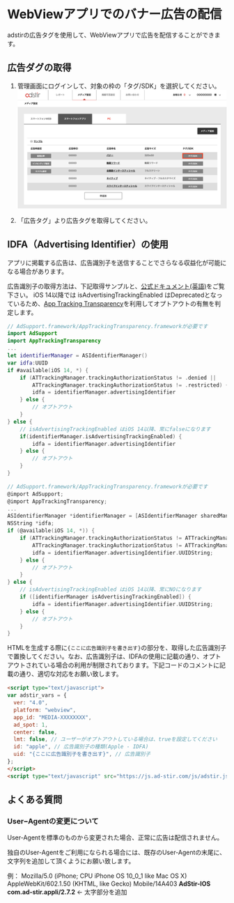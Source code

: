 # WebViewアプリでのバナー広告の配信

adstirの広告タグを使用して、WebViewアプリで広告を配信することができます。  

## 広告ダグの取得

1. 管理画面にログインして、対象の枠の「タグ/SDK」を選択してください。
![tag01](../../init/Adstir_sdk_tutorial_01.png)

2. 「広告タグ」より広告タグを取得してください。

## IDFA（Advertising Identifier）の使用

アプリに掲載する広告は、広告識別子を送信することでさらなる収益化が可能になる場合があります。

広告識別子の取得方法は、下記取得サンプルと、[公式ドキュメント(英語)](https://developer.apple.com/library/ios/documentation/AdSupport/Reference/ASIdentifierManager_Ref/)をご覧下さい。
iOS 14以降では isAdvertisingTrackingEnabled はDeprecatedとなっているため、[App Tracking Transparency](https://developer.apple.com/documentation/apptrackingtransparency)を利用してオプトアウトの有無を判定します。


```swift tab=
// AdSupport.framework/AppTrackingTransparency.frameworkが必要です
import AdSupport
import AppTrackingTransparency
...
let identifierManager = ASIdentifierManager()
var idfa:UUID
if #available(iOS 14, *) {
    if (ATTrackingManager.trackingAuthorizationStatus != .denied ||
        ATTrackingManager.trackingAuthorizationStatus != .restricted) {
        idfa = identifierManager.advertisingIdentifier
    } else {
        // オプトアウト
    }
} else {
    // isAdvertisingTrackingEnabled はiOS 14以降、常にfalseになります
    if(identifierManager.isAdvertisingTrackingEnabled) {
        idfa = identifierManager.advertisingIdentifier
    } else {
        // オプトアウト
    }
}
```

```objective-c tab=
// AdSupport.framework/AppTrackingTransparency.frameworkが必要です
@import AdSupport;
@import AppTrackingTransparency;
...
ASIdentifierManager *identifierManager = [ASIdentifierManager sharedManager];
NSString *idfa;
if (@available(iOS 14, *)) {
    if (ATTrackingManager.trackingAuthorizationStatus != ATTrackingManagerAuthorizationStatusDenied &&
        ATTrackingManager.trackingAuthorizationStatus != ATTrackingManagerAuthorizationStatusRestricted) {
        idfa = identifierManager.advertisingIdentifier.UUIDString;
    } else {
        // オプトアウト
    }
} else {
    // isAdvertisingTrackingEnabled はiOS 14以降、常にNOになります
    if ([identifierManager isAdvertisingTrackingEnabled]) {
        idfa = identifierManager.advertisingIdentifier.UUIDString;
    } else {
        // オプトアウト
    }
}
```


HTMLを生成する際に`{ここに広告識別子を書き出す}`の部分を、取得した広告識別子で置換してください。なお、広告識別子は、IDFAの使用に記載の通り、オプトアウトされている場合の利用が制限されております。下記コードのコメントに記載の通り、適切な対応をお願い致します。 

```HTML
<script type="text/javascript">
var adstir_vars = {
  ver: "4.0",
  platform: "webview",
  app_id: "MEDIA-XXXXXXXX",
  ad_spot: 1,
  center: false,
  lmt: false, // ユーザーがオプトアウトしている場合は、trueを設定してください
  id: "apple", // 広告識別子の種類(Apple - IDFA)
  uid: "{ここに広告識別子を書き出す}", // 広告識別子
};
</script>
<script type="text/javascript" src="https://js.ad-stir.com/js/adstir.js"></script>
```


## よくある質問

### User−Agentの変更について

User-Agentを標準のものから変更された場合、正常に広告は配信されません。

独自のUser-Agentをご利用になられる場合には、既存のUser-Agentの末尾に、文字列を追加して頂くようにお願い致します。

例：
Mozilla/5.0 (iPhone; CPU iPhone OS 10_0_1 like Mac OS X) AppleWebKit/602.1.50 (KHTML, like Gecko) Mobile/14A403 **AdStir-IOS com.ad-stir.appli/2.7.2** <- 太字部分を追加
